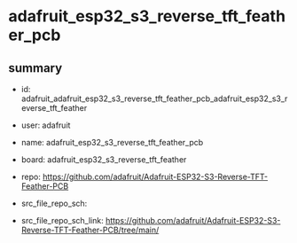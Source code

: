# adafruit_esp32_s3_reverse_tft_feather_pcb
 
## summary 
* id: adafruit_adafruit_esp32_s3_reverse_tft_feather_pcb_adafruit_esp32_s3_reverse_tft_feather
* user: adafruit
* name: adafruit_esp32_s3_reverse_tft_feather_pcb
* board: adafruit_esp32_s3_reverse_tft_feather
* repo: https://github.com/adafruit/Adafruit-ESP32-S3-Reverse-TFT-Feather-PCB



* src_file_repo_sch: 
* src_file_repo_sch_link: https://github.com/adafruit/Adafruit-ESP32-S3-Reverse-TFT-Feather-PCB/tree/main/




